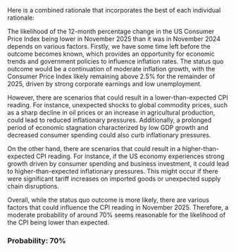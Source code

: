 Here is a combined rationale that incorporates the best of each individual rationale:

The likelihood of the 12-month percentage change in the US Consumer Price Index being lower in November 2025 than it was in November 2024 depends on various factors. Firstly, we have some time left before the outcome becomes known, which provides an opportunity for economic trends and government policies to influence inflation rates. The status quo outcome would be a continuation of moderate inflation growth, with the Consumer Price Index likely remaining above 2.5% for the remainder of 2025, driven by strong corporate earnings and low unemployment.

However, there are scenarios that could result in a lower-than-expected CPI reading. For instance, unexpected shocks to global commodity prices, such as a sharp decline in oil prices or an increase in agricultural production, could lead to reduced inflationary pressures. Additionally, a prolonged period of economic stagnation characterized by low GDP growth and decreased consumer spending could also curb inflationary pressures.

On the other hand, there are scenarios that could result in a higher-than-expected CPI reading. For instance, if the US economy experiences strong growth driven by consumer spending and business investment, it could lead to higher-than-expected inflationary pressures. This might occur if there were significant tariff increases on imported goods or unexpected supply chain disruptions.

Overall, while the status quo outcome is more likely, there are various factors that could influence the CPI reading in November 2025. Therefore, a moderate probability of around 70% seems reasonable for the likelihood of the CPI being lower than expected.

### Probability: 70%